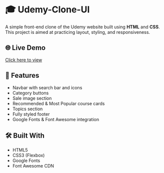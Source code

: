# 🎓 Udemy-Clone-UI

A simple front-end clone of the Udemy website built using **HTML** and **CSS**. This project is aimed at practicing layout, styling, and responsiveness.

## 🌐 Live Demo
[Click here to view](https://manju-04.github.io/Udemy-clone-UI/)  


## 🚀 Features
- Navbar with search bar and icons
- Category buttons
- Sale image section
- Recommended & Most Popular course cards
- Topics section
- Fully styled footer
- Google Fonts & Font Awesome integration

## 🛠️ Built With
- HTML5
- CSS3 (Flexbox)
- Google Fonts
- Font Awesome CDN
